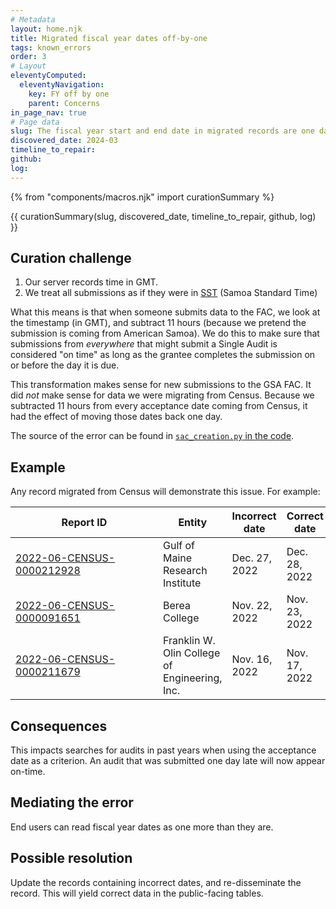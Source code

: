 ```yaml
---
# Metadata
layout: home.njk
title: Migrated fiscal year dates off-by-one
tags: known_errors
order: 3
# Layout
eleventyComputed:
  eleventyNavigation:
    key: FY off by one
    parent: Concerns
in_page_nav: true
# Page data
slug: The fiscal year start and end date in migrated records are one day early.
discovered_date: 2024-03
timeline_to_repair:
github:
log: 
---
```


{% from "components/macros.njk" import curationSummary %}

{{ curationSummary(slug, discovered_date, timeline_to_repair, github, log) }}


## Curation challenge

1. Our server records time in GMT.
2. We treat all submissions as if they were in [SST](https://www.timeanddate.com/time/zones/sst) (Samoa Standard Time)

What this means is that when someone submits data to the FAC, we look at the timestamp (in GMT), and subtract 11 hours (because we pretend the submission is coming from American Samoa). We do this to make sure that submissions from *everywhere* that might submit a Single Audit is considered "on time" as long as the grantee completes the submission on or before the day it is due.

This transformation makes sense for new submissions to the GSA FAC. It did *not* make sense for data we were migrating from Census. Because we subtracted 11 hours from every acceptance date coming from Census, it had the effect of moving those dates back one day. 

The source of the error can be found in [`sac_creation.py` in the code](https://github.com/GSA-TTS/FAC/blob/c59eac9be7f6ca97f38fa66829d61f2a1144557a/backend/dissemination/workbooklib/sac_creation.py#L114).

## Example

Any record migrated from Census will demonstrate this issue. For example:

| <div style="width:220px">Report ID</div>  | Entity | Incorrect date | Correct date |
| -- | -- | -- | -- |
| <a href="https://app.fac.gov/dissemination/summary/2022-06-CENSUS-0000212928">2022-06-CENSUS-0000212928</a> | Gulf of Maine Research Institute | Dec. 27, 2022 | Dec. 28, 2022 |
| <a href="https://app.fac.gov/dissemination/summary/2022-06-CENSUS-0000091651">2022-06-CENSUS-0000091651</a> | Berea College | Nov. 22, 2022 | Nov. 23, 2022 |
| <a href="https://app.fac.gov/dissemination/summary/2022-06-CENSUS-0000211679">2022-06-CENSUS-0000211679</a> | Franklin W. Olin College of Engineering, Inc. | Nov. 16, 2022 | Nov. 17, 2022 |


## Consequences


This impacts searches for audits in past years when using the acceptance date as a criterion. An audit that was submitted one day late will now appear on-time. 

## Mediating the error


End users can read fiscal year dates as one more than they are. 

## Possible resolution


Update the records containing incorrect dates, and re-disseminate the record. This will yield correct data in the public-facing tables.



